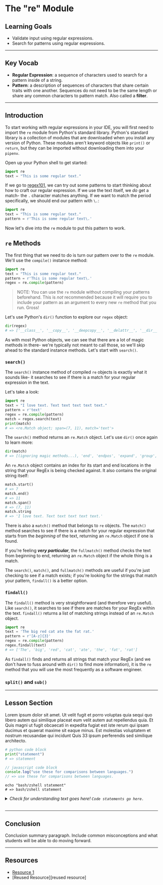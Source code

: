 # The "re" Module

## Learning Goals

- Validate input using regular expressions.
- Search for patterns using regular expressions.

***

## Key Vocab

- **Regular Expression**: a sequence of characters used to search for a pattern
inside of a string.
- **Pattern**: a description of sequences of characters that share certain
traits with one another. Sequences do not need to be the same length or share
any common characters to pattern match. Also called a **filter**.

***

## Introduction

To start working with regular expressions in your IDE, you will first need to
import the `re` module from Python's standard library. Python's standard
library is a collection of modules that are downloaded when you install any
version of Python. These modules aren't keyword objects like `print()` or
`return`, but they can be imported without downloading them into your `pipenv`.

Open up your Python shell to get started:

```py
import re
text = "This is some regular text."
```

If we go to [regex101][regex101], we can try out some patterns to start
thinking about how to craft our regular expression. If we use the text itself,
we _do_ get a match- the `.` character matches anything. If we want to match
the period specifically, we should end our pattern with `\.`:

```py
import re
text = "This is some regular text."
pattern = r'This is some regular text\.'
```

Now let's dive into the `re` module to put this pattern to work.

## `re` Methods

The first thing that we need to do is turn our pattern over to the `re` module.
We'll use the `compile()` instance method:

```py
import re
text = "This is some regular text."
pattern = r'This is some regular text\.'
regex = re.compile(pattern)
```

> NOTE: You can use the `re` module without compiling your patterns beforehand.
> This is _not_ recommended because it will require you to include your pattern
> as an argument to every new `re` method that you run. Gross!

Let's use Python's `dir()` function to explore our `regex` object:

```py
dir(regex)
# => ['__class__', '__copy__', '__deepcopy__', '__delattr__', '__dir__', '__doc__', '__eq__', '__format__', '__ge__', '__getattribute__', '__gt__', '__hash__', '__init__', '__init_subclass__', '__le__', '__lt__', '__ne__', '__new__', '__reduce__', '__reduce_ex__', '__repr__', '__setattr__', '__sizeof__', '__str__', '__subclasshook__', 'findall', 'finditer', 'flags', 'fullmatch', 'groupindex', 'groups', 'match', 'pattern', 'scanner', 'search', 'split', 'sub', 'subn']
```

As with most Python objects, we can see that there are a lot of magic methods
in there- we're typically not meant to call those, so we'll skip ahead to the
standard instance methods. Let's start with `search()`.

### `search()`

The `search()` instance method of compiled `re` objects is exactly what it
sounds like- it searches to see if there is a match for your regular expression
in the text.

Let's take a look:

```py
import re
text = "I love text. Text text text text text."
pattern = r'text'
regex = re.compile(pattern)
match = regex.search(text)
print(match)
# => <re.Match object; span=(7, 11), match='text'>
```

The `search()` method returns an `re.Match` object. Let's use `dir()` once again
to learn more:

```py
dir(match)
# => [(ignoring magic methods...), 'end', 'endpos', 'expand', 'group', 'groupdict', 'groups', 'lastgroup', 'lastindex', 'pos', 're', 'regs', 'span', 'start', 'string']
```

An `re.Match` object contains an index for its start and end locations in the
string that your RegEx is being checked against. It also contains the original
string itself:

```py
match.start()
# => 7
match.end()
# => 11
match.span()
# => (7, 11)
match.string
# => 'I love text. Text text text text text.'
```

There is also a `match()` method that belongs to `re` objects. The `match()`
method searches to see if there is a match for your regular expression that
starts from the _beginning_ of the text, returning an `re.Match` object if
one is found.

If you're feeling _**very particular**_, the `fullmatch()` method checks the
text from beginning to end, returning an `re.Match` object if the whole thing
is a match.

The `search()`, `match()`, and `fullmatch()` methods are useful if you're just
checking to see if a match exists; if you're looking for the strings that match
your pattern, `findall()` is a better option.

### `findall()`

The `findall()` method is very straightforward (and therefore very useful).
Like `search()`, it searches to see if there are matches for your RegEx within
the text. `findall()` returns a list of matching strings instead of an
`re.Match` object.

```py
import re
text = 'The big red cat ate the fat rat.'
pattern = r'[A-z]{3}'
regex = re.compile(pattern)
regex.findall(text)
# => ['The', 'big', 'red', 'cat', 'ate', 'the', 'fat', 'rat']
```

As `findall()` finds and returns all strings that match your RegEx (and we
don't have to fuss around with `dir()` to find more information), it is the
`re` method that you will use the most frequently as a software engineer.

### `split()` and `sub()`

***

## Lesson Section

Lorem ipsum dolor sit amet. Ut velit fugit et porro voluptas quia sequi quo
libero autem qui similique placeat eum velit autem aut repellendus quia. Et
Quis magni ut fugit obcaecati in expedita fugiat est iste rerum qui ipsam
ducimus et quaerat maxime sit eaque minus. Est molestias voluptatem et nostrum
recusandae qui incidunt Quis 33 ipsum perferendis sed similique architecto.

```py
# python code block
print("statement")
# => statement
```

```js
// javascript code block
console.log("use these for comparisons between languages.")
// => use these for comparisons between languages.
```

```console
echo "bash/zshell statement"
# => bash/zshell statement
```

<details>
  <summary>
    <em>Check for understanding text goes here! <code>Code statements go here.</code></em>
  </summary>

  <h3>Answer.</h3>
  <p>Elaboration on answer.</p>
</details>
<br/>

***

## Conclusion

Conclusion summary paragraph. Include common misconceptions and what students
will be able to do moving forward.

***

## Resources

- [Resource 1](https://www.python.org/doc/essays/blurb/)
- [Reused Resource][reused resource]

[regex101]: https://regex101.com/
